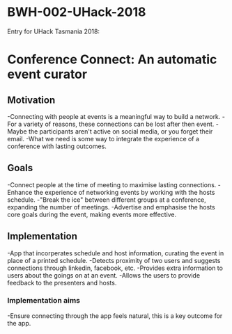 # BWH-002-UHack-2018
Entry for UHack Tasmania 2018:

# Conference Connect: An automatic event curator

## Motivation
-Connecting with people at events is a meaningful way to build a network.
-For a variety of reasons, these connections can be lost after then event.
-Maybe the participants aren't active on social media, or you forget their email.
-What we need is some way to integrate the experience of a conference with lasting outcomes.

## Goals
-Connect people at the time of meeting to maximise lasting connections.
-Enhance the experience of networking events by working with the hosts schedule.
-"Break the ice" between different groups at a conference, expanding the number of meetings.
-Advertise and emphasise the hosts core goals during the event, making events more effective.

## Implementation
-App that incorperates schedule and host information, curating the event in place of a printed schedule.
-Detects proximity of two users and suggests connections through linkedin, facebook, etc.
-Provides extra information to users about the goings on at an event.
-Allows the users to provide feedback to the presenters and hosts.

### Implementation aims
-Ensure connecting through the app feels natural, this is a key outcome for the app.


